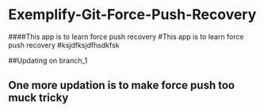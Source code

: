 # Exemplify-Git-Force-Push-Recovery
####This app is to learn force push recovery
#This app is to learn force push recovery
#ksjdfksjdfhsdkfsk

##Updating on branch_1

## One more updation is to make force push too muck tricky

